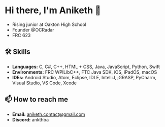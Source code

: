 # Hi there, I'm Aniketh 👋
- Rising junior at Oakton High School
- Founder @OCRadar
- FRC 623

## 🛠 Skills
- **Languages:** C, C#, C++, HTML + CSS, Java, JavaScript, Python, Swift
- **Environments:** FRC WPILibC++, FTC Java SDK, iOS, iPadOS, macOS
- **IDEs:** Android Studio, Atom, Eclipse, IDLE, IntelliJ, jGRASP, PyCharm, Visual Studio, VS Code, Xcode

## 📫 How to reach me
- **Email:** [aniketh.contact@gmail.com](mailto:aniketh.contact@gmail.com)
- **Discord:** ankthba
